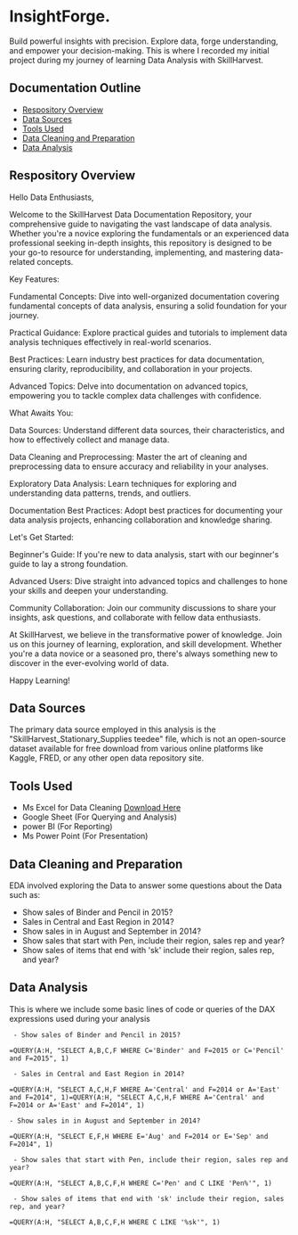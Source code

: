 # InsightForge.
Build powerful insights with precision. Explore data, forge understanding, and empower your decision-making.
This is where I recorded my initial project during my journey of learning Data Analysis with SkillHarvest.

## Documentation Outline ##

- [Respository Overview](#Respository-Overview)
- [Data Sources](#Data-Sources)
- [Tools Used](#Tools-Used)
- [Data Cleaning and Preparation](#Data-Cleaning-and-Preparation)
- [Data Analysis](#Data-Analysis)

## Respository Overview

Hello Data Enthusiasts,

 Welcome to the SkillHarvest Data Documentation Repository, your comprehensive guide to navigating the vast landscape of data analysis. Whether you're a novice exploring the fundamentals or an experienced data professional seeking in-depth insights, this repository is designed to be your go-to resource for understanding, implementing, and mastering data-related concepts.

 Key Features:

Fundamental Concepts: Dive into well-organized documentation covering fundamental concepts of data analysis, ensuring a solid foundation for your journey.

Practical Guidance: Explore practical guides and tutorials to implement data analysis techniques effectively in real-world scenarios.

Best Practices: Learn industry best practices for data documentation, ensuring clarity, reproducibility, and collaboration in your projects.

Advanced Topics: Delve into documentation on advanced topics, empowering you to tackle complex data challenges with confidence.

 What Awaits You:

Data Sources: Understand different data sources, their characteristics, and how to effectively collect and manage data.

Data Cleaning and Preprocessing: Master the art of cleaning and preprocessing data to ensure accuracy and reliability in your analyses.

Exploratory Data Analysis: Learn techniques for exploring and understanding data patterns, trends, and outliers.

Documentation Best Practices: Adopt best practices for documenting your data analysis projects, enhancing collaboration and knowledge sharing.

 Let's Get Started:

Beginner's Guide: If you're new to data analysis, start with our beginner's guide to lay a strong foundation.

Advanced Users: Dive straight into advanced topics and challenges to hone your skills and deepen your understanding.

Community Collaboration: Join our community discussions to share your insights, ask questions, and collaborate with fellow data enthusiasts.

At SkillHarvest, we believe in the transformative power of knowledge. Join us on this journey of learning, exploration, and skill development. Whether you're a data novice or a seasoned pro, there's always something new to discover in the ever-evolving world of data.

Happy Learning!

## Data Sources
The primary data source employed in this analysis is the "SkillHarvest_Stationary_Supplies teedee" file, which is not an open-source dataset available for free download from various online platforms like Kaggle, FRED, or any other open data repository site.

## Tools Used
- Ms Excel for Data Cleaning [Download Here](https:/www.microsoft.com)
- Google Sheet (For Querying and Analysis)
- power BI (For Reporting)
- Ms Power Point (For Presentation)

## Data Cleaning and Preparation
EDA involved exploring the Data to answer some questions about the Data such as:
  - Show sales of Binder and Pencil in 2015?
  - Sales in Central and East Region in 2014?
  - Show sales in in August and September in 2014?
  - Show sales that start with Pen, include their region, sales rep and year?
  - Show sales of items that end with 'sk' include their region, sales rep, and year?

## Data Analysis
This is where we include some basic lines of code or queries of the DAX expressions used during your analysis

```
 - Show sales of Binder and Pencil in 2015?

=QUERY(A:H, "SELECT A,B,C,F WHERE C='Binder' and F=2015 or C='Pencil' and F=2015", 1)

```

```
 - Sales in Central and East Region in 2014?

=QUERY(A:H, "SELECT A,C,H,F WHERE A='Central' and F=2014 or A='East' and F=2014", 1)=QUERY(A:H, "SELECT A,C,H,F WHERE A='Central' and F=2014 or A='East' and F=2014", 1)

```

```
- Show sales in in August and September in 2014?

=QUERY(A:H, "SELECT E,F,H WHERE E='Aug' and F=2014 or E='Sep' and F=2014", 1)

```

```
 - Show sales that start with Pen, include their region, sales rep and year?

=QUERY(A:H, "SELECT A,B,C,F,H WHERE C='Pen' and C LIKE 'Pen%'", 1)

```

```
 - Show sales of items that end with 'sk' include their region, sales rep, and year?

=QUERY(A:H, "SELECT A,B,C,F,H WHERE C LIKE '%sk'", 1)
 
```


